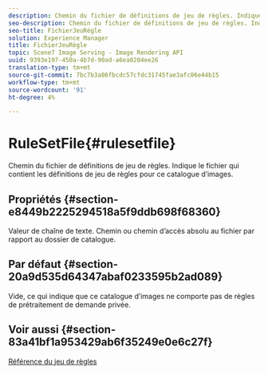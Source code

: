 ```yaml
---
description: Chemin du fichier de définitions de jeu de règles. Indique le fichier qui contient les définitions de jeu de règles pour ce catalogue d’images.
seo-description: Chemin du fichier de définitions de jeu de règles. Indique le fichier qui contient les définitions de jeu de règles pour ce catalogue d’images.
seo-title: FichierJeuRègle
solution: Experience Manager
title: FichierJeuRègle
topic: Scene7 Image Serving - Image Rendering API
uuid: 9393e197-450a-4b7d-90ad-a6ea0204ee26
translation-type: tm+mt
source-git-commit: 7bc7b3a86fbcdc57cfdc31745fae3afc06e44b15
workflow-type: tm+mt
source-wordcount: '91'
ht-degree: 4%

---
```



# RuleSetFile{#rulesetfile}

Chemin du fichier de définitions de jeu de règles. Indique le fichier qui contient les définitions de jeu de règles pour ce catalogue d’images.

## Propriétés {#section-e8449b2225294518a5f9ddb698f68360}

Valeur de chaîne de texte. Chemin ou chemin d’accès absolu au fichier par rapport au dossier de catalogue.

## Par défaut {#section-20a9d535d64347abaf0233595b2ad089}

Vide, ce qui indique que ce catalogue d’images ne comporte pas de règles de prétraitement de demande privée.

## Voir aussi {#section-83a41bf1a953429ab6f35249e0e6c27f}

[Référence du jeu de règles](../../../../../is-api/image-catalog/image-serving-api-ref/c-image-catalog-reference/c-rule-set-reference/c-rule-set-reference.md#concept-3e5058cf3507470b82cac638df23ea8e)

